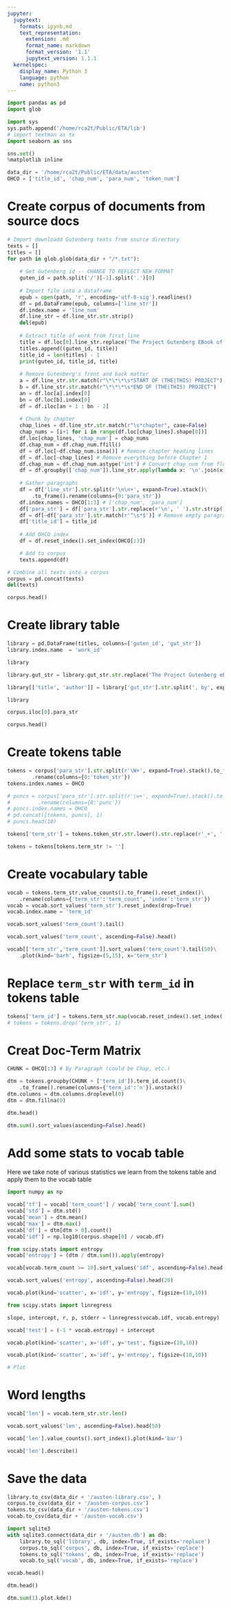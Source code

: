 ```yaml
---
jupyter:
  jupytext:
    formats: ipynb,md
    text_representation:
      extension: .md
      format_name: markdown
      format_version: '1.1'
      jupytext_version: 1.1.1
  kernelspec:
    display_name: Python 3
    language: python
    name: python3
---
```


```python
import pandas as pd
import glob
```

```python
import sys
sys.path.append('/home/rca2t/Public/ETA/lib')
# import textman as tx
import seaborn as sns
```

```python
sns.set()
%matplotlib inline
```

```python
data_dir = '/home/rca2t/Public/ETA/data/austen'
OHCO = ['title_id', 'chap_num', 'para_num', 'token_num']
```

# Create corpus of documents from source docs

```python
# Import downloadd Gutenberg texts from source directory
texts = []
titles = []
for path in glob.glob(data_dir + "/*.txt"):
    
    # Get Gutenberg id -- CHANGE TO REFLECT NEW FORMAT
    guten_id = path.split('/')[-1].split('.')[0]
        
    # Import file into a dataframe
    epub = open(path, 'r', encoding='utf-8-sig').readlines()
    df = pd.DataFrame(epub, columns=['line_str'])
    df.index.name = 'line_num'
    df.line_str = df.line_str.str.strip()
    del(epub)
        
    # Extract title of work from first line
    title = df.loc[0].line_str.replace('The Project Gutenberg EBook of ', '')
    titles.append((guten_id, title))
    title_id = len(titles) - 1
    print(guten_id, title_id, title)
    
    # Remove Gutenberg's front and back matter
    a = df.line_str.str.match(r"\*\*\*\s*START OF (THE|THIS) PROJECT")
    b = df.line_str.str.match(r"\*\*\*\s*END OF (THE|THIS) PROJECT")
    an = df.loc[a].index[0]
    bn = df.loc[b].index[0]
    df = df.iloc[an + 1 : bn - 2]
    
    # Chunk by chapter
    chap_lines = df.line_str.str.match(r"\s*chapter", case=False)
    chap_nums = [i+1 for i in range(df.loc[chap_lines].shape[0])]
    df.loc[chap_lines, 'chap_num'] = chap_nums
    df.chap_num = df.chap_num.ffill()
    df = df.loc[~df.chap_num.isna()] # Remove chapter heading lines
    df = df.loc[~chap_lines] # Remove everything before Chapter 1
    df.chap_num = df.chap_num.astype('int') # Convert chap_num from float to int
    df = df.groupby(['chap_num']).line_str.apply(lambda x: '\n'.join(x)).to_frame() # Make big string
    
    # Gather paragraphs 
    df = df['line_str'].str.split(r'\n\n+', expand=True).stack()\
        .to_frame().rename(columns={0:'para_str'})
    df.index.names = OHCO[1:3] # ['chap_num', 'para_num']
    df['para_str'] = df['para_str'].str.replace(r'\n', ' ').str.strip()
    df = df[~df['para_str'].str.match(r'^\s*$')] # Remove empty paragraphs
    df['title_id'] = title_id
    
    # Add OHCO index
    df = df.reset_index().set_index(OHCO[:3])

    # Add to corpus
    texts.append(df)
```

```python
# Combine all texts into a corpus
corpus = pd.concat(texts)
del(texts)
```

```python
corpus.head()
```

# Create library table

```python
library = pd.DataFrame(titles, columns=['guten_id', 'gut_str'])
library.index.name  = 'work_id'
```

```python
library
```

```python
library.gut_str = library.gut_str.str.replace('The Project Gutenberg eBook, ', '')
```

```python
library[['title', 'author']] = library['gut_str'].str.split(', by', expand=True)
```

```python
library
```

```python
corpus.iloc[0].para_str
```

```python
corpus.head()
```

# Create tokens table

```python
tokens = corpus['para_str'].str.split(r'\W+', expand=True).stack().to_frame()\
        .rename(columns={0:'token_str'})
tokens.index.names = OHCO
```

```python
# puncs = corpus['para_str'].str.split(r'\w+', expand=True).stack().to_frame()\
#         .rename(columns={0:'punc'})
# puncs.index.names = OHCO
# pd.concat([tokens, puncs], 1)
# puncs.head(10)
```

```python
tokens['term_str'] = tokens.token_str.str.lower().str.replace(r'_+', ' ').str.replace(r'\s+', ' ').str.strip()
```

```python
tokens = tokens[tokens.term_str != '']
```

# Create vocabulary table

```python
vocab = tokens.term_str.value_counts().to_frame().reset_index()\
    .rename(columns={'term_str':'term_count', 'index':'term_str'})
vocab = vocab.sort_values('term_str').reset_index(drop=True)
vocab.index.name = 'term_id'
```

```python
vocab.sort_values('term_count').tail()
```

```python
vocab.sort_values('term_count', ascending=False).head()
```

```python
vocab[['term_str','term_count']].sort_values('term_count').tail(50)\
    .plot(kind='barh', figsize=(5,15), x='term_str')
```

# Replace `term_str` with `term_id` in tokens table

```python
tokens['term_id'] = tokens.term_str.map(vocab.reset_index().set_index('term_str').term_id)
# tokens = tokens.drop('term_str', 1)
```

# Creat Doc-Term Matrix

```python
CHUNK = OHCO[:3] # By Paragraph (could be Chap, etc.)
```

```python
dtm = tokens.groupby(CHUNK + ['term_id']).term_id.count()\
    .to_frame().rename(columns={'term_id':'n'}).unstack()
dtm.columns = dtm.columns.droplevel(0)
dtm = dtm.fillna(0)
```

```python
dtm.head()
```

```python
dtm.sum().sort_values(ascending=False).head()
```

# Add some stats to vocab table

Here we take note of various statistics we learn from the tokens table and apply them to the vocab table

```python
import numpy as np
```

```python
vocab['tf'] = vocab['term_count'] / vocab['term_count'].sum()
vocab['std'] = dtm.std()
vocab['mean'] = dtm.mean()
vocab['max'] = dtm.max()
vocab['df'] = dtm[dtm > 0].count()
vocab['idf'] = np.log10(corpus.shape[0] / vocab.df)
```

```python
from scipy.stats import entropy
vocab['entropy'] = (dtm / dtm.sum()).apply(entropy)
```

```python
vocab[vocab.term_count >= 10].sort_values('idf', ascending=False).head()
```

```python
vocab.sort_values('entropy', ascending=False).head(20)
```

```python
vocab.plot(kind='scatter', x='idf', y='entropy', figsize=(10,10))
```

```python
from scipy.stats import linregress
```

```python
slope, intercept, r, p, stderr = linregress(vocab.idf, vocab.entropy)
```

```python
vocab['test'] = (-1 * vocab.entropy) + intercept
```

```python
vocab.plot(kind='scatter', x='idf', y='test', figsize=(10,10))
```

```python
vocab.plot(kind='scatter', x='idf', y='entropy', figsize=(10,10))
```

```python
# Plot
```

# Word lengths

```python
vocab['len'] = vocab.term_str.str.len()
```

```python
vocab.sort_values('len', ascending=False).head(50)
```

```python
vocab['len'].value_counts().sort_index().plot(kind='bar')
```

```python
vocab['len'].describe()
```

# Save the data

```python
library.to_csv(data_dir + '/austen-library.csv', )
corpus.to_csv(data_dir + '/austen-corpus.csv')
tokens.to_csv(data_dir + '/austen-tokens.csv')
vocab.to_csv(data_dir + '/austen-vocab.csv')
```

```python
import sqlite3
with sqlite3.connect(data_dir + '/austen.db') as db:
    library.to_sql('library', db, index=True, if_exists='replace')
    corpus.to_sql('corpus', db, index=True, if_exists='replace')
    tokens.to_sql('tokens', db, index=True, if_exists='replace')
    vocab.to_sql('vocab', db, index=True, if_exists='replace')
```

```python
vocab.head()
```

```python
dtm.head()
```

```python
dtm.sum(1).plot.kde()
```

```python

```
